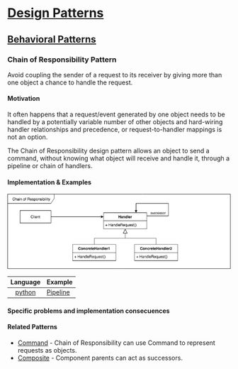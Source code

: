# [Design Patterns](../README.md)
## [Behavioral Patterns](./behavioral.md)
### Chain of Responsibility Pattern

Avoid coupling the sender of a request to its receiver by giving more than one object a chance to handle the request.

#### Motivation

It often happens that a request/event generated by one object needs to be handled by a potentially variable number of other objects and hard-wiring handler relationships and precedence, or request-to-handler mappings is not an option.

The Chain of Responsibility design pattern allows an object to send a command, without knowing what object will receive and handle it, through a pipeline or chain of handlers.

#### Implementation & Examples

![Chain of Responsibility](../uml/chain.png)

| Language                                | Example |
| :-------------------------------------: | ------- |
| [python](../python3/behavioral/chain) | [Pipeline](../python3/behavioral/chain/pipeline.py)

#### Specific problems and implementation consecuences

#### Related Patterns
* [Command](./command.md) - Chain of Responsibility can use Command to represent requests as objects.
* [Composite](./composite.md) - Component parents can act as successors.
